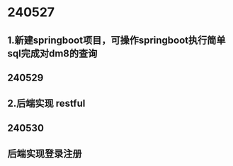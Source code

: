 # 240527
## 1.新建springboot项目，可操作springboot执行简单sql完成对dm8的查询
## 240529
## 2.后端实现 restful
## 240530
## 后端实现登录注册